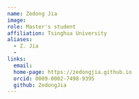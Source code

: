 ```yaml
---
name: Zedong Jia
image: 
role: Master's student
affiliation: Tsinghua University
aliases:
  - Z. Jia
  - 
links:
  email: 
  home-page: https://zedongjia.github.io
  orcid: 0009-0002-7498-9395
  github: ZedongJia
---
```


